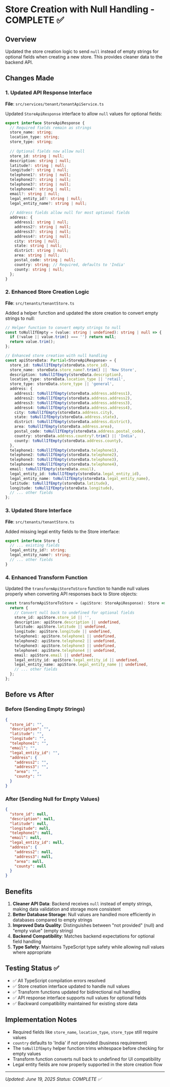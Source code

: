 # Store Creation with Null Handling - COMPLETE ✅

## Overview
Updated the store creation logic to send `null` instead of empty strings for optional fields when creating a new store. This provides cleaner data to the backend API.

## Changes Made

### 1. Updated API Response Interface
**File**: `src/services/tenant/tenantApiService.ts`

Updated `StoreApiResponse` interface to allow `null` values for optional fields:

```typescript
export interface StoreApiResponse {
  // Required fields remain as strings
  store_name: string;
  location_type: string;
  store_type: string;
  
  // Optional fields now allow null
  store_id: string | null;
  description: string | null;
  latitude?: string | null;
  longitude?: string | null;
  telephone1?: string | null;
  telephone2?: string | null;
  telephone3?: string | null;
  telephone4?: string | null;
  email?: string | null;
  legal_entity_id?: string | null;
  legal_entity_name?: string | null;
  
  // Address fields allow null for most optional fields
  address: {
    address1: string | null;
    address2?: string | null;
    address3?: string | null;
    address4?: string | null;
    city: string | null;
    state: string | null;
    district: string | null;
    area: string | null;
    postal_code: string | null;
    country: string; // Required, defaults to 'India'
    county: string | null;
  };
}
```

### 2. Enhanced Store Creation Logic
**File**: `src/tenants/tenantStore.ts`

Added a helper function and updated the store creation to convert empty strings to null:

```typescript
// Helper function to convert empty strings to null
const toNullIfEmpty = (value: string | undefined): string | null => {
  if (!value || value.trim() === '') return null;
  return value.trim();
};

// Enhanced store creation with null handling
const apiStoreData: Partial<StoreApiResponse> = {
  store_id: toNullIfEmpty(storeData.store_id),
  store_name: storeData.store_name?.trim() || 'New Store',
  description: toNullIfEmpty(storeData.description),
  location_type: storeData.location_type || 'retail',
  store_type: storeData.store_type || 'general',
  address: {
    address1: toNullIfEmpty(storeData.address.address1),
    address2: toNullIfEmpty(storeData.address.address2),
    address3: toNullIfEmpty(storeData.address.address3),
    address4: toNullIfEmpty(storeData.address.address4),
    city: toNullIfEmpty(storeData.address.city),
    state: toNullIfEmpty(storeData.address.state),
    district: toNullIfEmpty(storeData.address.district),
    area: toNullIfEmpty(storeData.address.area),
    postal_code: toNullIfEmpty(storeData.address.postal_code),
    country: storeData.address.country?.trim() || 'India',
    county: toNullIfEmpty(storeData.address.county),
  },
  telephone1: toNullIfEmpty(storeData.telephone1),
  telephone2: toNullIfEmpty(storeData.telephone2),
  telephone3: toNullIfEmpty(storeData.telephone3),
  telephone4: toNullIfEmpty(storeData.telephone4),
  email: toNullIfEmpty(storeData.email),
  legal_entity_id: toNullIfEmpty(storeData.legal_entity_id),
  legal_entity_name: toNullIfEmpty(storeData.legal_entity_name),
  latitude: toNullIfEmpty(storeData.latitude),
  longitude: toNullIfEmpty(storeData.longitude),
  // ... other fields
};
```

### 3. Updated Store Interface
**File**: `src/tenants/tenantStore.ts`

Added missing legal entity fields to the Store interface:

```typescript
export interface Store {
  // ... existing fields
  legal_entity_id?: string;
  legal_entity_name?: string;
  // ... other fields
}
```

### 4. Enhanced Transform Function
Updated the `transformApiStoreToStore` function to handle null values properly when converting API responses back to Store objects:

```typescript
const transformApiStoreToStore = (apiStore: StoreApiResponse): Store => {
  return {
    // Convert null back to undefined for optional fields
    store_id: apiStore.store_id || '',
    description: apiStore.description || undefined,
    latitude: apiStore.latitude || undefined,
    longitude: apiStore.longitude || undefined,
    telephone1: apiStore.telephone1 || undefined,
    telephone2: apiStore.telephone2 || undefined,
    telephone3: apiStore.telephone3 || undefined,
    telephone4: apiStore.telephone4 || undefined,
    email: apiStore.email || undefined,
    legal_entity_id: apiStore.legal_entity_id || undefined,
    legal_entity_name: apiStore.legal_entity_name || undefined,
    // ... other fields
  };
};
```

## Before vs After

### Before (Sending Empty Strings)
```json
{
  "store_id": "",
  "description": "",
  "latitude": "",
  "longitude": "",
  "telephone1": "",
  "email": "",
  "legal_entity_id": "",
  "address": {
    "address2": "",
    "address3": "",
    "area": "",
    "county": ""
  }
}
```

### After (Sending Null for Empty Values)
```json
{
  "store_id": null,
  "description": null,
  "latitude": null,
  "longitude": null,
  "telephone1": null,
  "email": null,
  "legal_entity_id": null,
  "address": {
    "address2": null,
    "address3": null,
    "area": null,
    "county": null
  }
}
```

## Benefits

1. **Cleaner API Data**: Backend receives `null` instead of empty strings, making data validation and storage more consistent
2. **Better Database Storage**: Null values are handled more efficiently in databases compared to empty strings
3. **Improved Data Quality**: Distinguishes between "not provided" (null) and "empty value" (empty string)
4. **Backend Compatibility**: Matches backend expectations for optional field handling
5. **Type Safety**: Maintains TypeScript type safety while allowing null values where appropriate

## Testing Status ✅

- ✅ All TypeScript compilation errors resolved
- ✅ Store creation interface updated to handle null values
- ✅ Transform functions updated for bidirectional null handling
- ✅ API response interface supports null values for optional fields
- ✅ Backward compatibility maintained for existing store data

## Implementation Notes

- Required fields like `store_name`, `location_type`, `store_type` still require values
- `country` defaults to 'India' if not provided (business requirement)
- The `toNullIfEmpty` helper function trims whitespace before checking for empty values
- Transform function converts null back to undefined for UI compatibility
- Legal entity fields are now properly supported in the store creation flow

---
*Updated: June 19, 2025*
*Status: COMPLETE ✅*

